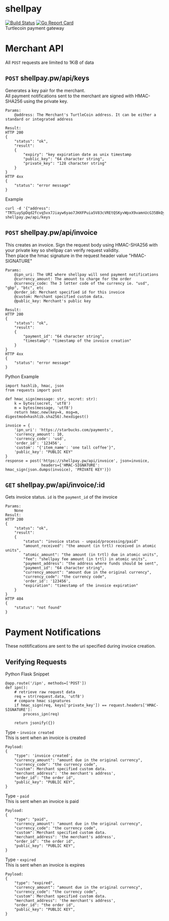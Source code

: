 # shellpay
[![Build Status](https://travis-ci.com/anonanonymous/shellpay.svg?branch=dev)](https://travis-ci.com/anonanonymous/shellpay)
[![Go Report Card](https://goreportcard.com/badge/github.com/anonanonymous/shellpay)](https://goreportcard.com/report/github.com/anonanonymous/shellpay)  
Turtlecoin payment gateway


# Merchant API

All `POST` requests are limited to 1KiB of data

## `POST` shellpay.pw/api/keys  
Generates a key pair for the merchant.  
All payment notifications sent to the merchant are signed with HMAC-SHA256 using the private key.
```
Params:
    @address: The Merchant's TurtleCoin address. It can be either a standard or integrated address

Result:
HTTP 200
{
    "status": "ok",
    "result":
    {
        "expiry": "key expiration date as unix timestamp
        "public_key": "64 character string",
        "private_key": "128 character string"
    }
}
HTTP 4xx
{
    "status": "error message"
}
```
Example
```
curl -d '{"address": "TRTLuySpDqd2fcvq5vx7Jiayw6yao7JHXFPuia5V83cVREtQSKyvWpxX9vamnUcG35BkQy6VfwUy5CsV9YNomioPGGyVhK3YXLq"}' shellpay.pw/api/keys
```

## `POST` shellpay.pw/api/invoice  
This creates an invoice. Sign the request body using HMAC-SHA256 with your private key so shellpay can verify request validity.  
Then place the hmac signature in the request header value "HMAC-SIGNATURE"  
```
Params:
    @ipn_uri: The URI where shellpay will send payment notifications
    @currency_amount: The amount to charge for the order
    @currency_code: The 3 letter code of the currency ie. "usd", "gbp", "btc", etc
    @order_id: Merchant specified id for this invoice
    @custom: Merchant specified custom data.
    @public_key: Merchant's public key

Result:
HTTP 200
{
    "status": "ok",
    "result":
    {
        "payment_id": "64 character string",
        "timestamp": "timestamp of the invoice creation"
    }
}
HTTP 4xx
{
    "status": "error message"
}
```
Python Example
```
import hashlib, hmac, json
from requests import post

def hmac_sign(message: str, secret: str):
    k = bytes(secret, 'utf8')
    m = bytes(message, 'utf8')
    return hmac.new(key=k, msg=m, digestmod=hashlib.sha256).hexdigest()

invoice = {
    'ipn_uri': 'https://starbucks.com/payments',
    'currency_amount': 10,  
    'currency_code': 'usd',
    'order_id': '123456',   
    'custom': "{'item_name': 'one tall coffee'}",
    'public_key': "PUBLIC KEY"
}
response = post('https://shellpay.pw/api/invoice', json=invoice,
                headers={'HMAC-SIGNATURE': hmac_sign(json.dumps(invoice), 'PRIVATE KEY')})
```

## `GET` shellpay.pw/api/invoice/:id  
Gets invoice status. `id` is the `payment_id` of the invoice
```
Params:
    None
Result:
HTTP 200
{
    "status": "ok",
    "result":
    {
        "status": "invoice status - unpaid/processing/paid"
        "amount_received": "the amount (in trtl) received in atomic units",
        "atomic_amount": "the amount (in trtl) due in atomic units",
        "fee": "shellpay fee amount (in trtl) in atomic units",
        "payment_address": "the address where funds should be sent",
        "payment_id": "64 character string",
        "currency_amount": "amount due in the original currency",  
        "currency_code": "the currency code",
        'order_id': '123456',   
        "expiration": "timestamp of the invoice expiration"
    }
}
HTTP 404
{
    "status": "not found"
}
```

# Payment Notifications
These notitifications are sent to the uri specified during invoice creation.
## Verifying Requests
Python Flask Snippet
```
@app.route('/ipn', methods=['POST'])
def ipn():
    # retrieve raw request data
    req = str(request.data, 'utf8')
    # compare hmac signatures
    if hmac_sign(req, keys['private_key']) == request.headers['HMAC-SIGNATURE']:
        process_ipn(req)

    return jsonify({})
```
Type - `invoice created`  
This is sent when an invoice is created
```
Payload:
{
    "type": 'invoice created',
    "currency_amount": "amount due in the original currency",  
    "currency_code": "the currency code",
    "custom": Merchant specified custom data.
    "merchant_address": 'the merchant's address',
    "order_id": "the order id",
    "public_key": "PUBLIC KEY",
}
```
Type - `paid`  
This is sent when an invoice is paid
```
Payload:
{
    "type": "paid",
    "currency_amount": "amount due in the original currency",  
    "currency_code": "the currency code",
    "custom": Merchant specified custom data.
    "merchant_address": 'the merchant's address',
    "order_id": "the order id",
    "public_key": "PUBLIC KEY",
}
```
Type - `expired`  
This is sent when an invoice is expires
```
Payload:
{
    "type": "expired",
    "currency_amount": "amount due in the original currency",  
    "currency_code": "the currency code",
    "custom": Merchant specified custom data.
    "merchant_address": 'the merchant's address',
    "order_id": "the order id",
    "public_key": "PUBLIC KEY",
}
```